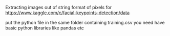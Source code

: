 
Extracting images out of string format of pixels for 
https://www.kaggle.com/c/facial-keypoints-detection/data

put the python file in the same folder containing training.csv
you need have basic python libraries like pandas etc
